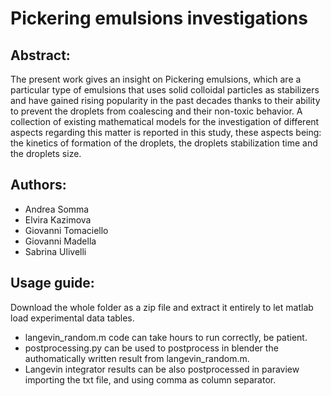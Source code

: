 # Pickering emulsions investigations

## Abstract:
The present work gives an insight on Pickering emulsions, which are a particular type of emulsions that uses solid colloidal particles as stabilizers and have gained rising popularity in the past decades thanks to their ability to prevent the droplets from coalescing and their non-toxic behavior. 
A collection of existing mathematical models for the investigation of different aspects regarding this matter is reported in this study, these aspects being: the kinetics of formation of the droplets, the droplets stabilization time and the droplets size.

## Authors:
- Andrea Somma
- Elvira Kazimova
- Giovanni Tomaciello
- Giovanni Madella
- Sabrina Ulivelli

## Usage guide:
Download the whole folder as a zip file and extract it entirely to let matlab load experimental data tables.

- langevin_random.m code can take hours to run correctly, be patient.
- postprocessing.py can be used to postprocess in blender the authomatically written result from langevin_random.m.
- Langevin integrator results can be also postprocessed in paraview importing the txt file, and using comma as column separator.
